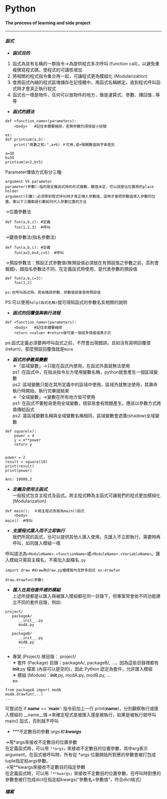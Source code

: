# Python
#### The process of learning and side project
***
#### ***函式***  
* ***函式目的***  
1. 函式為具有名稱的一群指令->為提供程式多次呼叫 (function call)，以避免重複撰寫程式碼，使程式的可讀性增加  
2. 將相關的程式指令集合再一起，可讓程式更為模組化 (Modularization)  
3. 會將函式內縮的程式區塊儲存在記憶體中，用函式名稱綁定。直到程式呼叫函式時才會真正執行程式  
4. 函式也一樣是物件，任何可以放物件的地方，像是運算式、參數、傳回值...等等

* ***函式的語法***  
```
def <function_name>(parameters):  
    <body>   #記住本體要縮排，若無參數仍須保留小括號
```
```
ex:  
def printsum(a,b):  
    print("兩數之和:",a+b) ＃可用,或+隔開數值與字串差別

a=30
b=50 
printsum(a+2,b+5)
```
Parameter傳值方式有分三種:

```
argument VS parameter  
parameter(參數):指的是定義函式時的形式變數，數值未定，可以說是佔位置用的place holder
argument(引數):必須等到程式呼叫時才真正傳入參數值，這時才會把參數值填入參數的位置。像以下三種都是引數如何代入參數位置的方法
```
->位置參數法
```
def fun(a,b,c): #定義
    fun(1,2,3)  #呼叫
```
->鍵值參數法(指名參數法)  
```
def fun(a,b,c): #定義
    fun(a=3,b=4,c=5)  #呼叫
```
->預設參數法：預設正式參數值(無預設值必須放在有預設值之參數之前，否則會報錯)，跟指名參數法不同，在定義函式時使用，是代表參數的預設值
```
def fun(a,b,c=3):
    fun(1,2)

ps:在呼叫函式時，若省略該參數，參數值就會使用預設值
```

PS:可以使用``help(函式名稱)``就可得知函式的參數名亥相關的說明  

* ***函式的回覆值與執行流程***  

```
def <function_name>(parameters):  
    <body>   #記住本體要縮排
    return <value> #return後可接一個或多個值或表示式
```
ps:函式定義必須要再呼叫函式之前，不然會出現錯誤。且如沒有寫明回覆值(return)，那麼預設回覆值就是``None``  

* ***函式的參數與變數***  
＊「區域變數」->只能在函式內使用，在函式外面就無法使用  
ps1 :在函式中，在指派指令左方使用變數名稱，python就會產生一個區域變數  
ps2: 區域變數只能在其所定義中的區域中使用，區域外就無法使用，其壽命執行時開始，執行完畢就結束  
＊「全域變數」->變數在所有地方皆可使用  
ps1: 在函式不要輕易使用全域變數，很容易會有問題產生。應該以參數方式將值傳給函式  
ps2: 當區域變數名稱與全域變數名稱相同，區域變數會遮蓋(shadow)全域變數

```
def square(x):
    power = 4 
    y = x**power
    return y


power = 2
result = square(10)
print(result)
print(power)

Ans: 10000,2
```
* ***定義及使用主函式***  
一般程式包含主程式及函式。將主程式轉為主函式可讓我們的程式更加模組化(Modularization)  
```
def main():  ＃將主程式改寫為main()函式
    <body>
main()  #呼叫
```

* ***支援程式匯入而不立即執行***  
我們所寫的函式，也可以提供其他人匯入使用。先匯入不立即執行，需要時再呼叫，如同匯入模組一樣  

呼叫語法為``<ModuleName>.<functionName>``或``<ModuleName>.<VariableName>``。匯入模組只需寫主檔名，不需加入副檔名``.py``
```
import draw #draw為draw.py檔裡面內含許多函式 ex:drawfun

draw.drawfun(參數)

```
* ***匯入在其他套件裡的模組***  
上述所提都是以匯入與被匯入模組都在同一目錄下，但專案常會依不同功能建立不同的套件目錄，例如:  
```
project/
   packageA/
      __init__.py
      modA.py
      ...
   packageB/
      __init__.py
      modB.py
      ...
 ```
* 專案 (Project) 根目錄： project/  
✶ 套件 (Package) 目錄：packageA/, packageB/, ...，因為這些目錄裡都有 __init__.py 檔案 (內容可以是空的)，因此 Python 認定為套件，允許匯入模組  
✶ 模組 (Module)：__init__.py, modA.py, modB.py, ...  
ex:
```
from packageA import modA
modA.drawfun(...)
...
```
可嘗試在 if __name__ == '__main__': 指令前加上一行 print(__name__)，分別觀察執行或匯入模組的 __name__值->來確定程式是被匯入還是被執行，如果是被執行就呼叫 main() 函式，否則就不呼叫  

* ***不定數目的參數 *args和 **kwargs***  

->用*args來接收不定數目的位置參數  
在定義函式時，可以用``「*args」``來接收不定數目的位置參數，其中arg表示argument，在函式被呼叫時，所有從 *args 位置開始所對應的參數會被打包成tuple指定給args參數。  
->用**kwargs來接收不定數目的指定參數  
在定義函式時，可以用``「**kwargs」``來接收不定數目的位置參數，在呼叫時對應的參數會被打包成dict在指定給kwargs("參數名=參數值"，符合dict格式)


#### ***檔案***  
